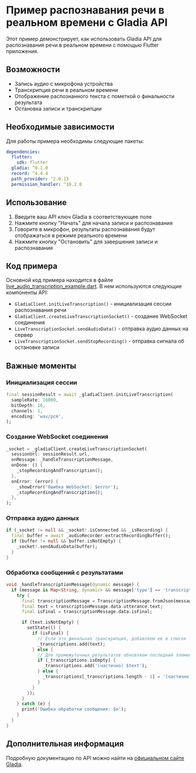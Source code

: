 # Пример распознавания речи в реальном времени с Gladia API

Этот пример демонстрирует, как использовать Gladia API для распознавания речи в реальном времени с помощью Flutter приложения.

## Возможности

- Запись аудио с микрофона устройства
- Транскрипция речи в реальном времени
- Отображение распознанного текста с пометкой о финальности результата
- Остановка записи и транскрипции

## Необходимые зависимости

Для работы примера необходимы следующие пакеты:

```yaml
dependencies:
  flutter:
    sdk: flutter
  gladia: ^0.1.0
  record: ^4.4.4
  path_provider: ^2.0.15
  permission_handler: ^10.2.0
```

## Использование

1. Введите ваш API ключ Gladia в соответствующее поле
2. Нажмите кнопку "Начать" для начала записи и распознавания
3. Говорите в микрофон, результаты распознавания будут отображаться в режиме реального времени
4. Нажмите кнопку "Остановить" для завершения записи и распознавания

## Код примера

Основной код примера находится в файле [live_audio_transcription_example.dart](./live_audio_transcription_example.dart). В нем используются следующие компоненты API:

- `GladiaClient.initLiveTranscription()` - инициализация сессии распознавания речи
- `GladiaClient.createLiveTranscriptionSocket()` - создание WebSocket соединения
- `LiveTranscriptionSocket.sendAudioData()` - отправка аудио данных на сервер
- `LiveTranscriptionSocket.sendStopRecording()` - отправка сигнала об остановке записи

## Важные моменты

### Инициализация сессии

```dart
final sessionResult = await _gladiaClient.initLiveTranscription(
  sampleRate: 16000,
  bitDepth: 16,
  channels: 1,
  encoding: 'wav/pcm',
);
```

### Создание WebSocket соединения

```dart
_socket = _gladiaClient.createLiveTranscriptionSocket(
  sessionUrl: sessionResult.url,
  onMessage: _handleTranscriptionMessage,
  onDone: () {
    _stopRecordingAndTranscription();
  },
  onError: (error) {
    _showError('Ошибка WebSocket: $error');
    _stopRecordingAndTranscription();
  },
);
```

### Отправка аудио данных

```dart
if (_socket != null && _socket!.isConnected && _isRecording) {
  final buffer = await _audioRecorder.extractRecordingBuffer();
  if (buffer != null && buffer.isNotEmpty) {
    _socket!.sendAudioData(buffer);
  }
}
```

### Обработка сообщений с результатами

```dart
void _handleTranscriptionMessage(dynamic message) {
  if (message is Map<String, dynamic> && message['type'] == 'transcript') {
    try {
      final transcriptionMessage = TranscriptionMessage.fromJson(message);
      final text = transcriptionMessage.data.utterance.text;
      final isFinal = transcriptionMessage.data.isFinal;

      if (text.isNotEmpty) {
        setState(() {
          if (isFinal) {
            // Если это финальная транскрипция, добавляем ее в список
            _transcriptions.add(text);
          } else {
            // Для промежуточных результатов обновляем последний элемент
            if (_transcriptions.isEmpty) {
              _transcriptions.add('(частично) $text');
            } else {
              _transcriptions[_transcriptions.length - 1] = '(частично) $text';
            }
          }
        });
      }
    } catch (e) {
      print('Ошибка обработки сообщения: $e');
    }
  }
}
```

## Дополнительная информация

Подробную документацию по API можно найти на [официальном сайте Gladia](https://docs.gladia.io/api-reference/v2/live/init). 